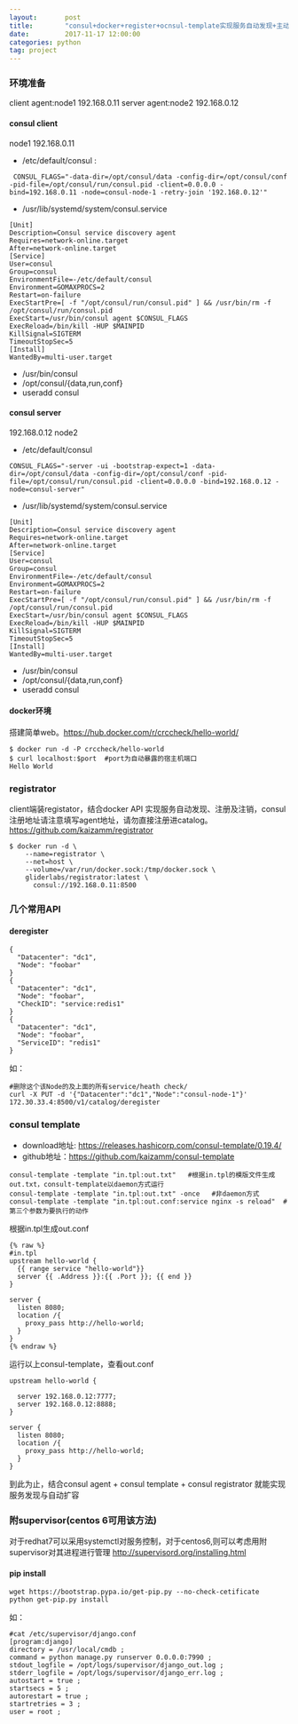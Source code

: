 ```yaml
---
layout:       post
title:        "consul+docker+register+ocnsul-template实现服务自动发现+主动注册+auto_scale"
date:         2017-11-17 12:00:00
categories: python
tag: project
---
```


### 环境准备
client agent:node1 192.168.0.11
server agent:node2 192.168.0.12
#### consul client
node1 192.168.0.11
+ /etc/default/consul :
```
 CONSUL_FLAGS="-data-dir=/opt/consul/data -config-dir=/opt/consul/conf -pid-file=/opt/consul/run/consul.pid -client=0.0.0.0 -bind=192.168.0.11 -node=consul-node-1 -retry-join '192.168.0.12'"
```
+  /usr/lib/systemd/system/consul.service
```
[Unit]
Description=Consul service discovery agent
Requires=network-online.target
After=network-online.target
[Service]
User=consul
Group=consul
EnvironmentFile=-/etc/default/consul
Environment=GOMAXPROCS=2
Restart=on-failure
ExecStartPre=[ -f "/opt/consul/run/consul.pid" ] && /usr/bin/rm -f /opt/consul/run/consul.pid
ExecStart=/usr/bin/consul agent $CONSUL_FLAGS
ExecReload=/bin/kill -HUP $MAINPID
KillSignal=SIGTERM
TimeoutStopSec=5
[Install]
WantedBy=multi-user.target
```
+ /usr/bin/consul
+ /opt/consul/{data,run,conf}
+ useradd consul

####  consul server
192.168.0.12 node2
+ /etc/default/consul
```
CONSUL_FLAGS="-server -ui -bootstrap-expect=1 -data-dir=/opt/consul/data -config-dir=/opt/consul/conf -pid-file=/opt/consul/run/consul.pid -client=0.0.0.0 -bind=192.168.0.12 -node=consul-server"
```
+ /usr/lib/systemd/system/consul.service
```
[Unit]
Description=Consul service discovery agent
Requires=network-online.target
After=network-online.target
[Service]
User=consul
Group=consul
EnvironmentFile=-/etc/default/consul
Environment=GOMAXPROCS=2
Restart=on-failure
ExecStartPre=[ -f "/opt/consul/run/consul.pid" ] && /usr/bin/rm -f /opt/consul/run/consul.pid
ExecStart=/usr/bin/consul agent $CONSUL_FLAGS
ExecReload=/bin/kill -HUP $MAINPID
KillSignal=SIGTERM
TimeoutStopSec=5
[Install]
WantedBy=multi-user.target
```
+ /usr/bin/consul
+ /opt/consul/{data,run,conf}
+ useradd consul

#### docker环境
搭建简单web。https://hub.docker.com/r/crccheck/hello-world/
```
$ docker run -d -P crccheck/hello-world
$ curl localhost:$port  #port为自动暴露的宿主机端口
Hello World
```

### registrator
client端装registator，结合docker API 实现服务自动发现、注册及注销，consul注册地址请注意填写agent地址，请勿直接注册进catalog。https://github.com/kaizamm/registrator
```
$ docker run -d \
    --name=registrator \
    --net=host \
    --volume=/var/run/docker.sock:/tmp/docker.sock \
    gliderlabs/registrator:latest \
      consul://192.168.0.11:8500
```

### 几个常用API
#### deregister
```
{
  "Datacenter": "dc1",
  "Node": "foobar"
}
{
  "Datacenter": "dc1",
  "Node": "foobar",
  "CheckID": "service:redis1"
}
{
  "Datacenter": "dc1",
  "Node": "foobar",
  "ServiceID": "redis1"
}
```
如：
```
#删除这个该Node的及上面的所有service/heath check/
curl -X PUT -d '{"Datacenter":"dc1","Node":"consul-node-1"}' 172.30.33.4:8500/v1/catalog/deregister
```

### consul template

+ download地址: https://releases.hashicorp.com/consul-template/0.19.4/
+ github地址：https://github.com/kaizamm/consul-template

```
consul-template -template "in.tpl:out.txt"   #根据in.tpl的模版文件生成out.txt，consult-template以daemon方式运行
consul-template -template "in.tpl:out.txt" -once   #非daemon方式
consul-template -template "in.tpl:out.conf:service nginx -s reload"  #第三个参数为要执行的动作
```
根据in.tpl生成out.conf
```
{% raw %}
#in.tpl
upstream hello-world {
  {{ range service "hello-world"}}
  server {{ .Address }}:{{ .Port }}; {{ end }}
}

server {
  listen 8080;
  location /{
    proxy_pass http://hello-world;
  }
}
{% endraw %}
```
运行以上consul-template，查看out.conf
```
upstream hello-world {

  server 192.168.0.12:7777;
  server 192.168.0.12:8888;
}

server {
  listen 8080;
  location /{
    proxy_pass http://hello-world;
  }
}
```
到此为止，结合consul agent + consul template + consul registrator 就能实现服务发现与自动扩容

### 附supervisor(centos 6可用该方法)
对于redhat7可以采用systemctl对服务控制，对于centos6,则可以考虑用附supervisor对其进程进行管理
http://supervisord.org/installing.html
#### pip install
```
wget https://bootstrap.pypa.io/get-pip.py --no-check-cetificate
python get-pip.py install
```

如：
```
#cat /etc/supervisor/django.conf
[program:django]
directory = /usr/local/cmdb ;
command = python manage.py runserver 0.0.0.0:7990 ;
stdout_logfile = /opt/logs/supervisor/django_out.log ;
stderr_logfile = /opt/logs/supervisor/django_err.log ;
autostart = true ;
startsecs = 5 ;
autorestart = true ;
startretries = 3 ;
user = root ;
```
